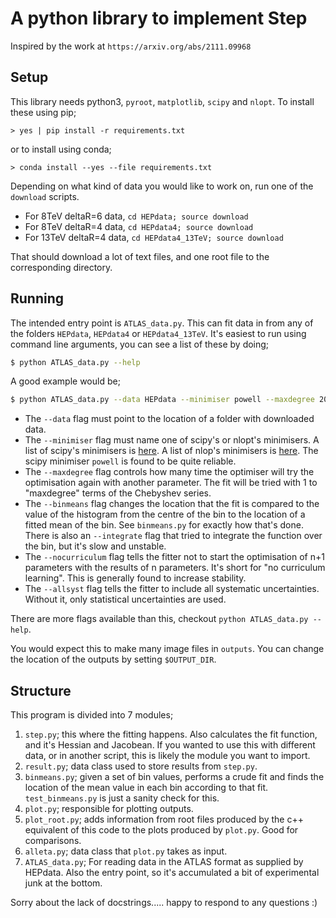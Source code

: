 # A python library to implement Step

Inspired by the work at `https://arxiv.org/abs/2111.09968`


## Setup

This library needs python3, `pyroot`, `matplotlib`, `scipy` and `nlopt`.
To install these using pip;
```
> yes | pip install -r requirements.txt
```
or to install using conda;
```
> conda install --yes --file requirements.txt
```


Depending on what kind of data you would like to work on,
run one of the `download` scripts.

- For 8TeV deltaR=6 data, `cd HEPdata; source download`
- For 8TeV deltaR=4 data, `cd HEPdata4; source download`
- For 13TeV deltaR=4 data, `cd HEPdata4_13TeV; source download`

That should download a lot of text files, and one root file to
the corresponding directory.

## Running

The intended entry point is `ATLAS_data.py`.
This can fit data in from any of the folders `HEPdata`, `HEPdata4` or `HEPdata4_13TeV`.
It's easiest to run using command line arguments,
you can see a list of these by doing;

```bash
$ python ATLAS_data.py --help
```

A good example would be;

```bash
$ python ATLAS_data.py --data HEPdata --minimiser powell --maxdegree 20 --binmeans --nocurriculum --allsyst
```

- The `--data` flag must point to the location of a folder with downloaded data.
- The `--minimiser` flag must name one of scipy's or nlopt's minimisers. A list of scipy's minimisers is [here](https://docs.scipy.org/doc/scipy/reference/generated/scipy.optimize.minimize.html). A list of nlop's minimisers is [here](https://nlopt.readthedocs.io/en/latest/NLopt_Algorithms/). The scipy minimiser `powell` is found to be quite reliable.
- The `--maxdegree` flag controls how many time the optimiser will try the optimisation again with another parameter. The fit will be tried with 1 to "maxdegree" terms of the Chebyshev series.
- The `--binmeans` flag changes the location that the fit is compared to the value of the histogram from the centre of the bin to the location of a fitted mean of the bin. See `binmeans.py` for exactly how that's done. There is also an `--integrate` flag that tried to integrate the function over the bin, but it's slow and unstable.
- The `--nocurriculum` flag tells the fitter not to start the optimisation of n+1 parameters with the results of n parameters. It's short for "no curriculum learning". This is generally found to increase stability.
- The `--allsyst` flag tells the fitter to include all systematic uncertainties. Without it, only statistical uncertainties are used.

There are more flags available than this, checkout `python ATLAS_data.py --help`.

You would expect this to make many image files in `outputs`.
You can change the location of the outputs by setting `$OUTPUT_DIR`.


## Structure

This program is divided into 7 modules;

1. `step.py`; this where the fitting happens. Also calculates the fit function, and it's Hessian and Jacobean. If you wanted to use this with different data, or in another script, this is likely the module you want to import.
2. `result.py`; data class used to store results from `step.py`.
3. `binmeans.py`; given a set of bin values, performs a crude fit and finds the location of the mean value in each bin according to that fit. `test_binmeans.py` is just a sanity check for this.
4. `plot.py`; responsible for plotting outputs.
5. `plot_root.py`; adds information from root files produced by the c++ equivalent of this code to the plots produced by `plot.py`. Good for comparisons.
6. `alleta.py`; data class that `plot.py` takes as input.
7. `ATLAS_data.py`; For reading data in the ATLAS format as supplied by HEPdata. Also the entry point, so it's accumulated a bit of experimental junk at the bottom.

Sorry about the lack of docstrings..... happy to respond to any questions :)
